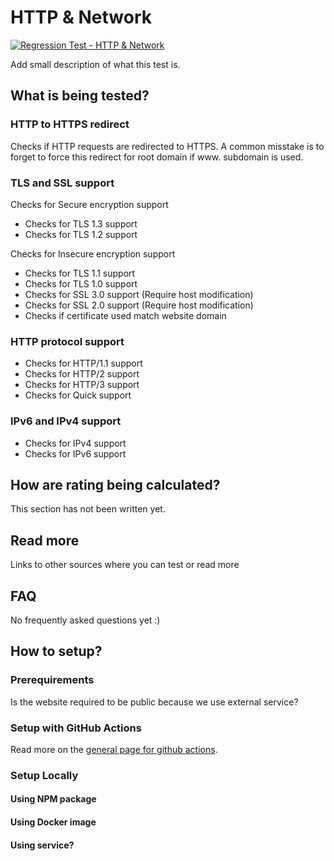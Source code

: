 # HTTP & Network
[![Regression Test - HTTP & Network](https://github.com/Webperf-se/webperf_core/actions/workflows/regression-test-http.yml/badge.svg)](https://github.com/Webperf-se/webperf_core/actions/workflows/regression-test-http.yml)

Add small description of what this test is.


## What is being tested?

### HTTP to HTTPS redirect

Checks if HTTP requests are redirected to HTTPS.
A common misstake is to forget to force this redirect for root domain if www. subdomain is used.

### TLS and SSL support

Checks for Secure encryption support
* Checks for TLS 1.3 support
* Checks for TLS 1.2 support

Checks for Insecure encryption support
* Checks for TLS 1.1 support
* Checks for TLS 1.0 support
* Checks for SSL 3.0 support (Require host modification)
* Checks for SSL 2.0 support (Require host modification)
* Checks if certificate used match website domain

### HTTP protocol support

* Checks for HTTP/1.1 support
* Checks for HTTP/2 support
* Checks for HTTP/3 support
* Checks for Quick support

### IPv6 and IPv4 support

* Checks for IPv4 support
* Checks for IPv6 support

## How are rating being calculated?

This section has not been written yet.

## Read more

Links to other sources where you can test or read more

## FAQ

No frequently asked questions yet :)

## How to setup?

### Prerequirements

Is the website required to be public because we use external service?

### Setup with GitHub Actions

Read more on the [general page for github actions](../getting-started-github-actions.md).

### Setup Locally

#### Using NPM package

#### Using Docker image

#### Using service?



